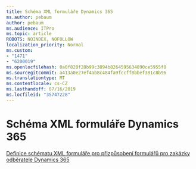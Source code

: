 ```yaml
---
title: Schéma XML formuláře Dynamics 365
ms.author: pebaum
author: pebaum
ms.audience: ITPro
ms.topic: article
ROBOTS: NOINDEX, NOFOLLOW
localization_priority: Normal
ms.custom:
- "1471"
- "6200019"
ms.openlocfilehash: 0a0f820f28b99c3894b8264595634890ce5955f8
ms.sourcegitcommit: a413a0e27ef4ab8c484fa9fccff8bbef381c8b96
ms.translationtype: MT
ms.contentlocale: cs-CZ
ms.lasthandoff: 07/16/2019
ms.locfileid: "35747228"
---
```

# <a name="dynamics-365-form-xml-schema"></a>Schéma XML formuláře Dynamics 365

[Definice schématu XML formuláře pro přizpůsobení formulářů pro zakázky odběratele Dynamics 365](https://docs.microsoft.com/dynamics365/customer-engagement/developer/customize-dev/form-xml-schema)